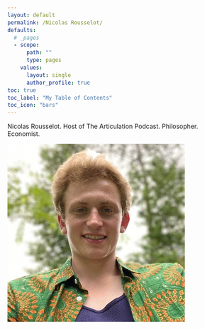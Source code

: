 ```yaml
---
layout: default
permalink: /Nicolas Rousselot/
defaults:
  # _pages
  - scope:
      path: ""
      type: pages
    values:
      layout: single
      author_profile: true
toc: true
toc_label: "My Table of Contents"
toc_icon: "bars"
---
```


Nicolas Rousselot.
Host of The Articulation Podcast. Philosopher. Economist. 

<img src="/assets/images/Nicolas Rousselot.jpg" alt="Picture of Nicolas Rousselot">

